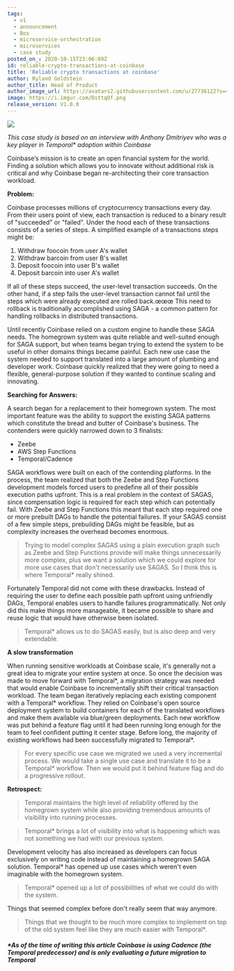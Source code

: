 ```yaml
---
tags:
  - v1
  - announcement
  - Box
  - microservice-orchestration
  - microservices
  - case study
posted_on_: 2020-10-15T23:06:09Z
id: reliable-crypto-transactions-at-coinbase
title: 'Reliable crypto transactions at coinbase'
author: Ryland Goldstein
author_title: Head of Product
author_image_url: https://avatars2.githubusercontent.com/u/27736122?s=460&u=7b6a3e58ec7ed715│       7f23f51e91a2f4cd2028d606&v=4
image: https://i.imgur.com/DsttqOf.png
release_version: V1.0.0
---
```


![](https://i.imgur.com/FQxs3KM.png)

<!--truncate-->

_This case study is based on an interview with Anthony Dmitriyev who was a key player in Temporal* adoption within Coinbase_

Coinbase’s mission is to create an open financial system for the world. Finding a solution which allows you to innovate without additional risk is critical and why Coinbase began re-architecting their core transaction workload.

**Problem:**

Coinbase processes millions of cryptocurrency transactions every day. From their users point of view, each transaction is reduced to a binary result of "succeeded" or "failed". Under the hood each of these transactions consists of a series of steps. A simplified example of a transactions steps might be:

1. Withdraw foocoin from user A's wallet
2. Withdraw barcoin from user B's wallet
3. Deposit foocoin into user B's wallet
4. Deposit barcoin into user A's wallet

If all of these steps succeed, the user-level transaction succeeds. On the other hand, if a step fails the user-level transaction cannot fail until the steps which were already executed are rolled back.œœœ This need to rollback is traditionally accomplished using SAGA - a common pattern for handling rollbacks in distributed transactions.

Until recently Coinbase relied on a custom engine to handle these SAGA needs. The homegrown system was quite reliable and well-suited enough for SAGA support, but when teams began trying to extend the system to be useful in other domains things became painful. Each new use case the system needed to support translated into a large amount of plumbing and developer work. Coinbase quickly realized that they were going to need a flexible, general-purpose solution if they wanted to continue scaling and innovating.

**Searching for Answers:**

A search began for a replacement to their homegrown system. The most important feature was the ability to support the existing SAGA patterns which constitute the bread and butter of Coinbase's business. The contenders were quickly narrowed down to 3 finalists:

- Zeebe
- AWS Step Functions
- Temporal/Cadence

SAGA workflows were built on each of the contending platforms. In the process, the team realized that both the Zeebe and Step Functions development models forced users to predefine all of their possible execution paths upfront. This is a real problem in the context of SAGAS, since compensation logic is required for each step which can potentially fail. With Zeebe and Step Functions this meant that each step required one or more prebuilt DAGs to handle the potential failures. If your SAGAS consist of a few simple steps, prebuilding DAGs might be feasible, but as complexity increases the overhead becomes enormous.

<blockquote>Trying to model complex SAGAS using a plain execution graph such as Zeebe and Step Functions provide will make things unnecessarily more complex, plus we want a solution which we could explore for more use cases that don't necessarily use SAGAS. So I think this is where Temporal* really shined.</blockquote>

Fortunately Temporal did not come with these drawbacks. Instead of requiring the user to define each possible path upfront using unfriendly DAGs, Temporal enables users to handle failures programmatically. Not only did this make things more manageable, it became possible to share and reuse logic that would have otherwise been isolated.

<blockquote>Temporal* allows us to do SAGAS easily, but is also deep and very extendable.</blockquote>

**A slow transformation**

When running sensitive workloads at Coinbase scale, it's generally not a great idea to migrate your entire system at once. So once the decision was made to move forward with Temporal*, a migration strategy was needed that would enable Coinbase to incrementally shift their critical transaction workload. The team began iteratively replacing each existing component with a Temporal* workflow. They relied on Coinbase's open source deployment system to build containers for each of the translated workflows and make them available via blue/green deployments. Each new workflow was put behind a feature flag until it had been running long enough for the team to feel confident putting it center stage. Before long, the majority of existing workflows had been successfully migrated to Temporal*.

<blockquote>
For every specific use case we migrated we used a very incremental process. We would take a single use case and translate it to be a Temporal* workflow. Then we would put it behind feature flag and do a progressive rollout.
</blockquote>

**Retrospect:**

<blockquote>
Temporal maintains the high level of reliability offered by the homegrown system while also providing tremendous amounts of visibility into running processes.
</blockquote>

<blockquote> Temporal* brings a lot of visibility into what is happening which was not something we had with our previous system.</blockquote>

Development velocity has also increased as developers can focus exclusively on writing code instead of maintaining a homegrown SAGA solution. Temporal* has opened up use cases which weren't even imaginable with the homegrown system.

<blockquote>Temporal* opened up a lot of possibilities of what we could do with the system.</blockquote>

Things that seemed complex before don't really seem that way anymore.

<blockquote>Things that we thought to be much more complex to implement on top of the old system feel like they are much easier with Temporal*.</blockquote>


##### *As of the time of writing this article Coinbase is using Cadence (the Temporal predecessor) and is only evaluating a future migration to Temporal
